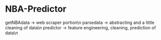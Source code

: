# NBA-Predictor

getNBAdata -> web scraper portion\n
parsedata -> abstracting and a little cleaning of data\n
predictor -> feature engineering, cleaning, prediction of data\n
